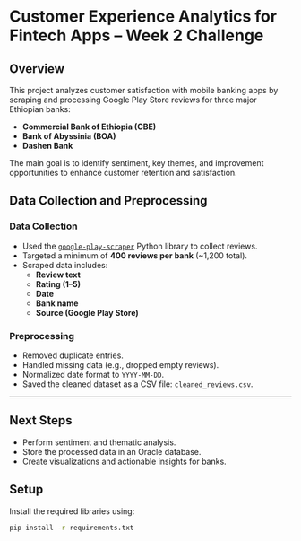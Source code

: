 # Customer Experience Analytics for Fintech Apps – Week 2 Challenge

## Overview
This project analyzes customer satisfaction with mobile banking apps by scraping and processing Google Play Store reviews for three major Ethiopian banks:
- **Commercial Bank of Ethiopia (CBE)**
- **Bank of Abyssinia (BOA)**
- **Dashen Bank**

The main goal is to identify sentiment, key themes, and improvement opportunities to enhance customer retention and satisfaction.



## Data Collection and Preprocessing

### Data Collection
- Used the [`google-play-scraper`](https://pypi.org/project/google-play-scraper/) Python library to collect reviews.
- Targeted a minimum of **400 reviews per bank** (~1,200 total).
- Scraped data includes:
  - **Review text**
  - **Rating (1–5)**
  - **Date**
  - **Bank name**
  - **Source (Google Play Store)**

### Preprocessing
- Removed duplicate entries.
- Handled missing data (e.g., dropped empty reviews).
- Normalized date format to `YYYY-MM-DD`.
- Saved the cleaned dataset as a CSV file: `cleaned_reviews.csv`.


---

## Next Steps
- Perform sentiment and thematic analysis.
- Store the processed data in an Oracle database.
- Create visualizations and actionable insights for banks.


## Setup
Install the required libraries using:
```bash
pip install -r requirements.txt
